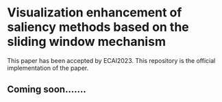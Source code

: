 # Visualization enhancement of saliency methods based on the sliding window mechanism
This paper has been accepted by ECAI2023.
This repository is the official implementation of the paper.
## Coming soon.......
